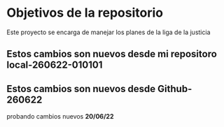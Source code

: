 # Objetivos de la repositorio

Este proyecto se encarga de manejar los planes de la liga de la justicia



## Estos cambios son nuevos desde mi repositoro local-260622-010101
## Estos cambios son nuevos desde Github-260622
probando cambios nuevos
****20/06/22****

